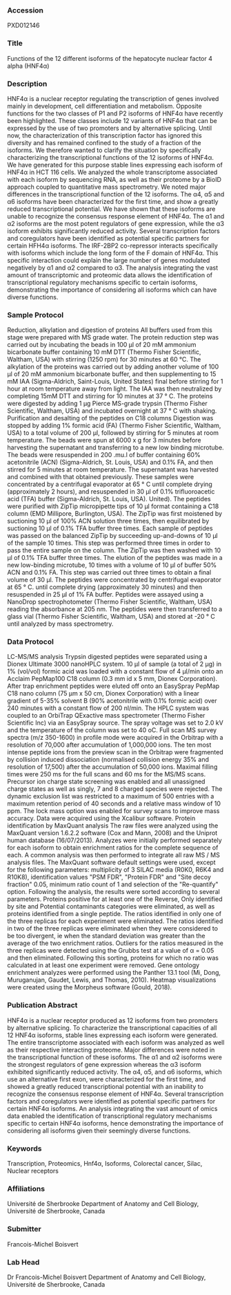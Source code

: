 ### Accession
PXD012146

### Title
Functions of the 12 different isoforms of the hepatocyte nuclear factor 4 alpha (HNF4α)

### Description
HNF4α is a nuclear receptor regulating the transcription of genes involved mainly in development, cell differentiation and metabolism. Opposite functions for the two classes of P1 and P2 isoforms of HNF4α have recently been highlighted. These classes include 12 variants of HNF4α that can be expressed by the use of two promoters and by alternative splicing. Until now, the characterization of this transcription factor has ignored this diversity and has remained confined to the study of a fraction of the isoforms. We therefore wanted to clarify the situation by specifically characterizing the transcriptional functions of the 12 isoforms of HNF4α. We have generated for this purpose stable lines expressing each isoform of HNF4α in HCT 116 cells. We analyzed the whole transcriptome associated with each isoform by sequencing RNA, as well as their proteome by a BioID approach coupled to quantitative mass spectrometry. We noted major differences in the transcriptional function of the 12 isoforms. The α4, α5 and α6 isoforms have been characterized for the first time, and show a greatly reduced transcriptional potential. We have shown that these isoforms are unable to recognize the consensus response element of HNF4α. The α1 and α2 isoforms are the most potent regulators of gene expression, while the α3 isoform exhibits significantly reduced activity. Several transcription factors and coregulators have been identified as potential specific partners for certain HFH4α isoforms. The IRF-2BP2 co-repressor interacts specifically with isoforms which include the long form of the F domain of HNF4α. This specific interaction could explain the large number of genes modulated negatively by α1 and α2 compared to α3. The analysis integrating the vast amount of transcriptomic and proteomic data allows the identification of transcriptional regulatory mechanisms specific to certain isoforms, demonstrating the importance of considering all isoforms which can have diverse functions.

### Sample Protocol
Reduction, alkylation and digestion of proteins All buffers used from this stage were prepared with MS grade water. The protein reduction step was carried out by incubating the beads in 100 μl of 20 mM ammonium bicarbonate buffer containing 10 mM DTT (Thermo Fisher Scientific, Waltham, USA) with stirring (1250 rpm) for 30 minutes at 60 °C. The alkylation of the proteins was carried out by adding another volume of 100 μl of 20 mM ammonium bicarbonate buffer, and then supplementing to 15 mM IAA (Sigma-Aldrich, Saint-Louis, United States) final before stirring for 1 hour at room temperature away from light. The IAA was then neutralized by completing 15mM DTT and stirring for 10 minutes at 37 ° C. The proteins were digested by adding 1 μg Pierce MS-grade trypsin (Thermo Fisher Scientific, Waltham, USA) and incubated overnight at 37 ° C with shaking. Purification and desalting of the peptides on C18 columns Digestion was stopped by adding 1% formic acid (FA) (Thermo Fisher Scientific, Waltham, USA) to a total volume of 200 μl, followed by stirring for 5 minutes at room temperature. The beads were spun at 6000 x g for 3 minutes before harvesting the supernatant and transferring to a new low binding microtube. The beads were resuspended in 200 .mu.l of buffer containing 60% acetonitrile (ACN) (Sigma-Aldrich, St. Louis, USA) and 0.1% FA, and then stirred for 5 minutes at room temperature. The supernatant was harvested and combined with that obtained previously. These samples were concentrated by a centrifugal evaporator at 65 ° C until complete drying (approximately 2 hours), and resuspended in 30 μl of 0.1% trifluoroacetic acid (TFA) buffer (Sigma-Aldrich, St. Louis, USA). United). The peptides were purified with ZipTip micropipette tips of 10 μl format containing a C18 column (EMD Millipore, Burlington, USA). The ZipTip was first moistened by suctioning 10 μl of 100% ACN solution three times, then equilibrated by suctioning 10 μl of 0.1% TFA buffer three times. Each sample of peptides was passed on the balanced ZipTip by succeeding up-and-downs of 10 μl of the sample 10 times. This step was performed three times in order to pass the entire sample on the column. The ZipTip was then washed with 10 μl of 0.1% TFA buffer three times. The elution of the peptides was made in a new low-binding microtube, 10 times with a volume of 10 μl of buffer 50% ACN and 0.1% FA. This step was carried out three times to obtain a final volume of 30 μl. The peptides were concentrated by centrifugal evaporator at 65 ° C. until complete drying (approximately 30 minutes) and then resuspended in 25 μl of 1% FA buffer. Peptides were assayed using a NanoDrop spectrophotometer (Thermo Fisher Scientific, Waltham, USA) reading the absorbance at 205 nm. The peptides were then transferred to a glass vial (Thermo Fisher Scientific, Waltham, USA) and stored at -20 ° C until analyzed by mass spectrometry.

### Data Protocol
LC-MS/MS analysis Trypsin digested peptides were separated using a Dionex Ultimate 3000 nanoHPLC system. 10 μl of sample (a total of 2 μg) in 1% (vol/vol) formic acid was loaded with a constant flow of 4 μl/min onto an Acclaim PepMap100 C18 column (0.3 mm id x 5 mm, Dionex Corporation). After trap enrichment peptides were eluted off onto an EasySpray PepMap C18 nano column (75 μm x 50 cm, Dionex Corporation) with a linear gradient of 5-35% solvent B (90% acetonitrile with 0.1% formic acid) over 240 minutes with a constant flow of 200 nl/min. The HPLC system was coupled to an OrbiTrap QExactive mass spectrometer (Thermo Fisher Scientific Inc) via an EasySpray source. The spray voltage was set to 2.0 kV and the temperature of the column was set to 40 oC. Full scan MS survey spectra (m/z 350-1600) in profile mode were acquired in the Orbitrap with a resolution of 70,000 after accumulation of 1,000,000 ions. The ten most intense peptide ions from the preview scan in the Orbitrap were fragmented by collision induced dissociation (normalised collision energy 35% and resolution of 17,500) after the accumulation of 50,000 ions. Maximal filling times were 250 ms for the full scans and 60 ms for the MS/MS scans. Precursor ion charge state screening was enabled and all unassigned charge states as well as singly, 7 and 8 charged species were rejected. The dynamic exclusion list was restricted to a maximum of 500 entries with a maximum retention period of 40 seconds and a relative mass window of 10 ppm. The lock mass option was enabled for survey scans to improve mass accuracy. Data were acquired using the Xcalibur software. Protein identification by MaxQuant analysis The raw files were analyzed using the MaxQuant version 1.6.2.2 software (Cox and Mann, 2008) and the Uniprot human database (16/07/2013). Analyzes were initially performed separately for each isoform to obtain enrichment ratios for the complete sequence of each. A common analysis was then performed to integrate all raw MS / MS analysis files. The MaxQuant software default settings were used, except for the following parameters: multiplicity of 3 SILAC media (R0K0, R6K4 and R10K8), identification values "PSM FDR", "Protein FDR" and "Site decoy fraction" 0.05, minimum ratio count of 1 and selection of the "Re-quantify" option. Following the analysis, the results were sorted according to several parameters. Proteins positive for at least one of the Reverse, Only identified by site and Potential contaminants categories were eliminated, as well as proteins identified from a single peptide. The ratios identified in only one of the three replicas for each experiment were eliminated. The ratios identified in two of the three replicas were eliminated when they were considered to be too divergent, ie when the standard deviation was greater than the average of the two enrichment ratios. Outliers for the ratios measured in the three replicas were detected using the Grubbs test at a value of α = 0.05 and then eliminated. Following this sorting, proteins for which no ratio was calculated in at least one experiment were removed. Gene ontology enrichment analyzes were performed using the Panther 13.1 tool (Mi, Dong, Muruganujan, Gaudet, Lewis, and Thomas, 2010). Heatmap visualizations were created using the Morpheus software (Gould, 2018).

### Publication Abstract
HNF4&#x3b1; is a nuclear receptor produced as 12 isoforms from two promoters by alternative splicing. To characterize the transcriptional capacities of all 12 HNF4&#x3b1; isoforms, stable lines expressing each isoform were generated. The entire transcriptome associated with each isoform was analyzed as well as their respective interacting proteome. Major differences were noted in the transcriptional function of these isoforms. The &#x3b1;1 and &#x3b1;2 isoforms were the strongest regulators of gene expression whereas the &#x3b1;3 isoform exhibited significantly reduced activity. The &#x3b1;4, &#x3b1;5, and &#x3b1;6 isoforms, which use an alternative first exon, were characterized for the first time, and showed a greatly reduced transcriptional potential with an inability to recognize the consensus response element of HNF4&#x3b1;. Several transcription factors and coregulators were identified as potential specific partners for certain HNF4&#x3b1; isoforms. An analysis integrating the vast amount of omics data enabled the identification of transcriptional regulatory mechanisms specific to certain HNF4&#x3b1; isoforms, hence demonstrating the importance of considering all isoforms given their seemingly diverse functions.

### Keywords
Transcription, Proteomics, Hnf4α, Isoforms, Colorectal cancer, Silac, Nuclear receptors

### Affiliations
Université de Sherbrooke
Department of Anatomy and Cell Biology, Université de Sherbrooke, Canada

### Submitter
Francois-Michel Boisvert

### Lab Head
Dr Francois-Michel Boisvert
Department of Anatomy and Cell Biology, Université de Sherbrooke, Canada


